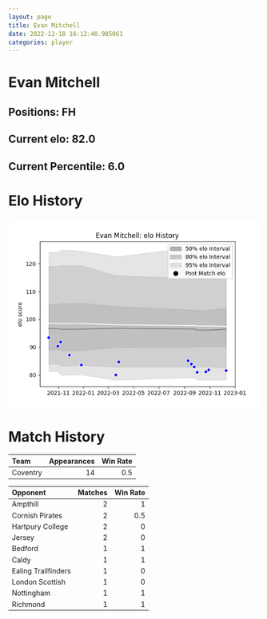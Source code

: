 ```yaml
---  
layout: page  
title: Evan Mitchell  
date: 2022-12-18 16:12:40.985061  
categories: player  
---
```

# Evan Mitchell

## Positions: FH

## Current elo: 82.0

## Current Percentile: 6.0

# Elo History


![elo history](history_EvanMitchell.png)
# Match History


| Team     |   Appearances |   Win Rate |
|:---------|--------------:|-----------:|
| Coventry |            14 |        0.5 |

| Opponent            |   Matches |   Win Rate |
|:--------------------|----------:|-----------:|
| Ampthill            |         2 |        1   |
| Cornish Pirates     |         2 |        0.5 |
| Hartpury College    |         2 |        0   |
| Jersey              |         2 |        0   |
| Bedford             |         1 |        1   |
| Caldy               |         1 |        1   |
| Ealing Trailfinders |         1 |        0   |
| London Scottish     |         1 |        0   |
| Nottingham          |         1 |        1   |
| Richmond            |         1 |        1   |